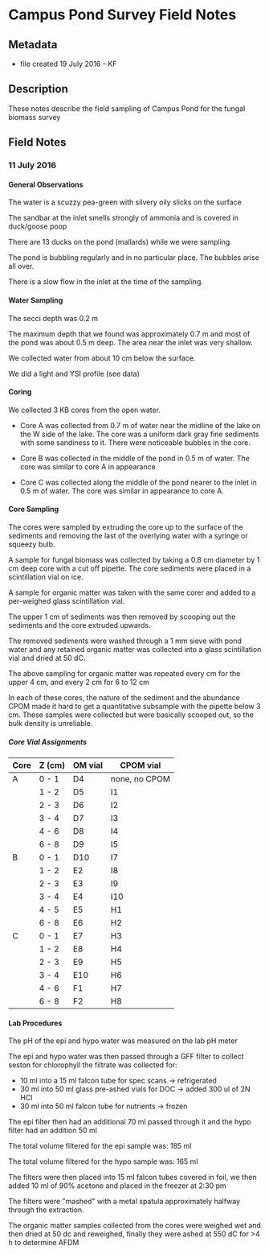 # Campus Pond Survey Field Notes

## Metadata

* file created 19 July 2016 - KF 

## Description

These notes describe the field sampling of Campus Pond for the fungal biomass survey

## Field Notes

### 11 July 2016

#### General Observations 

The water is a scuzzy pea-green with silvery oily slicks on the surface

The sandbar at the inlet smells strongly of ammonia and is covered in duck/goose poop

There are 13 ducks on the pond (mallards) while we were sampling

The pond is bubbling regularly and in no particular place. The bubbles arise all over.

There is a slow flow in the inlet at the time of the sampling.

#### Water Sampling

The secci depth was 0.2 m

The maximum depth that we found was approximately 0.7 m and most of the pond was about 0.5 m deep. The area near the inlet was very shallow.

We collected water from about 10 cm below the surface.

We did a light and YSI profile (see data)

#### Coring 

We collected 3 KB cores from the open water.

* Core A was collected from 0.7 m of water near the midline of the lake on the W side of the lake. The core was a uniform dark gray fine sediments with some sandiness to it. There were noticeable bubbles in the core.
 
* Core B was collected in the middle of the pond in 0.5 m of water. The core was similar to core A in appearance  

* Core C was collected along the middle of the pond nearer to the inlet in 0.5 m of water. The core was similar in appearance to core A.

#### Core Sampling

The cores were sampled by extruding the core up to the surface of the sediments and removing the last of the overlying water with a syringe or squeezy bulb.

A sample for fungal biomass was collected by taking a 0.8 cm diameter by 1 cm deep core with a cut off pipette. The core sediments were placed in a scintillation vial on ice.

A sample for organic matter was taken with the same corer and added to a per-weighed glass scintillation vial.

The upper 1 cm of sediments was then removed by scooping out the sediments and the core extruded upwards.

The removed sediments were washed through a 1 mm sieve with pond water and any retained organic matter was collected into a glass scintillation vial and dried at 50 dC.

The above sampling for organic matter was repeated every cm for the upper 4 cm, and every 2 cm for 6 to 12 cm

In each of these cores, the nature of the sediment and the abundance CPOM made it hard to get a quantitative subsample with the pipette below 3 cm.  These samples were collected but were basically scooped out, so the bulk density is unreliable.

##### Core Vial Assignments

| Core | Z (cm)  | OM vial | CPOM vial     |
| ---- | ------  | ------- | ---------     |
| A    | 0 - 1   | D4      | none, no CPOM |
|      | 1 - 2   | D5      | I1            |
|      | 2 - 3   | D6      | I2            |
|      | 3 - 4   | D7      | I3            |
|      | 4 - 6   | D8      | I4            |
|      | 6 - 8   | D9      | I5            |
| B    | 0 - 1   | D10     | I7            |
|      | 1 - 2   | E2      | I8            |
|      | 2 - 3   | E3      | I9            |
|      | 3 - 4   | E4      | I10           |
|      | 4 - 5   | E5      | H1            |
|      | 6 - 8   | E6      | H2            |
| C    | 0 - 1   | E7      | H3            |
|      | 1 - 2   | E8      | H4            |
|      | 2 - 3   | E9      | H5            |
|      | 3 - 4   | E10     | H6            |
|      | 4 - 6   | F1      | H7            |
|      | 6 - 8   | F2      | H8            |

#### Lab Procedures

The pH of the epi and hypo water was measured on the lab pH meter

The epi and hypo water was then passed through a GFF filter to collect seston for chlorophyll the filtrate was collected for:

  * 10 ml into a 15 ml falcon tube for spec scans -> refrigerated 
  * 30 ml into 50 ml glass pre-ashed vials for DOC -> added 300 ul of 2N HCl 
  * 30 ml into 50 ml falcon tube for nutrients -> frozen

The epi filter then had an additional 70 ml passed through it and the hypo filter had an addition 50 ml

The total volume filtered for the epi sample was: 185 ml

The total volume filtered for the hypo sample was: 165 ml

The filters were then placed into 15 ml falcon tubes covered in foil, we then added 10 ml of 90% acetone and placed in the freezer at 2:30 pm

The filters were "mashed" with a metal spatula approximately halfway through the extraction.

The organic matter samples collected from the cores were weighed wet and then dried at 50 dc and reweighed, finally they were ashed at 550 dC for >4 h to determine AFDM
